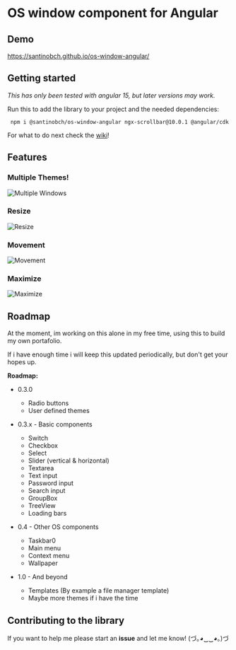 # OS window component for Angular

## Demo

https://santinobch.github.io/os-window-angular/

## Getting started

_This has only been tested with angular 15, but later versions may work._

Run this to add the library to your project and the needed dependencies:

```
 npm i @santinobch/os-window-angular ngx-scrollbar@10.0.1 @angular/cdk
```

For what to do next check the [wiki](https://github.com/santinobch/os-window-angular/wiki)!

## Features

### Multiple Themes!

![Multiple Windows](https://i.imgur.com/c9pwlUR.gif)

### Resize

![Resize](https://i.imgur.com/3xcHM7j.gif)

### Movement

![Movement](https://imgur.com/RdTHuSl.gif)

### Maximize

![Maximize](https://i.imgur.com/gFmpKBB.gif)

## Roadmap

At the moment, im working on this alone in my free time, using this to build my own portafolio.

If i have enough time i will keep this updated periodically, but don't get your hopes up.

**Roadmap:**

- 0.3.0

  - Radio buttons
  - User defined themes

- 0.3.x - Basic components

  - Switch
  - Checkbox
  - Select
  - Slider (vertical & horizontal)
  - Textarea
  - Text input
  - Password input
  - Search input
  - GroupBox
  - TreeView
  - Loading bars

- 0.4 - Other OS components

  - Taskbar0
  - Main menu
  - Context menu
  - Wallpaper

- 1.0 - And beyond
  - Templates (By example a file manager template)
  - Maybe more themes if i have the time

## Contributing to the library

If you want to help me please start an **issue** and let me know! (づ｡◕‿‿◕｡)づ
